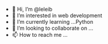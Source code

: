 - 👋 Hi, I’m @leleib
- 👀 I’m interested in web development
- 🌱 I’m currently learning ...Python
- 💞️ I’m looking to collaborate on ...
- 📫 How to reach me ...

<!---
leleib/leleib is a ✨ special ✨ repository because its `README.md` (this file) appears on your GitHub profile.
You can click the Preview link to take a look at your changes.
--->
